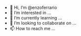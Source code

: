 - 👋 Hi, I’m @enzoferrario
- 👀 I’m interested in ...
- 🌱 I’m currently learning ...
- 💞️ I’m looking to collaborate on ...
- 📫 How to reach me ...

<!---
enzoferrario/enzoferrario is a ✨ special ✨ repository because its `README.md` (this file) appears on your GitHub profile.
You can click the Preview link to take a look at your changes.
--->

